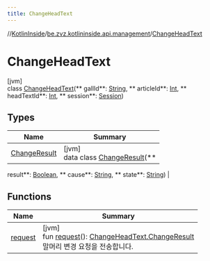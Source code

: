 ```yaml
---
title: ChangeHeadText
---
```

//[KotlinInside](../../../index.html)/[be.zvz.kotlininside.api.management](../index.html)/[ChangeHeadText](index.html)

# ChangeHeadText

[jvm]\
class [ChangeHeadText](index.html)(**
gallId**: [String](https://kotlinlang.org/api/latest/jvm/stdlib/kotlin/-string/index.html), **
articleId**: [Int](https://kotlinlang.org/api/latest/jvm/stdlib/kotlin/-int/index.html), **
headTextId**: [Int](https://kotlinlang.org/api/latest/jvm/stdlib/kotlin/-int/index.html), **
session**: [Session](../../be.zvz.kotlininside.session/-session/index.html))

## Types

| Name | Summary |
|---|---|
| [ChangeResult](-change-result/index.html) | [jvm]<br>data class [ChangeResult](-change-result/index.html)(**
result**: [Boolean](https://kotlinlang.org/api/latest/jvm/stdlib/kotlin/-boolean/index.html), **
cause**: [String](https://kotlinlang.org/api/latest/jvm/stdlib/kotlin/-string/index.html), **
state**: [String](https://kotlinlang.org/api/latest/jvm/stdlib/kotlin/-string/index.html)) |

## Functions

| Name | Summary |
|---|---|
| [request](request.html) | [jvm]<br>fun [request](request.html)(): [ChangeHeadText.ChangeResult](-change-result/index.html)<br>말머리 변경 요청을 전송합니다. |

